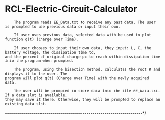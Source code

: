 # RCL-Electric-Circuit-Calculator
 
        The program reads EE_Data.txt to receive any past data. The user is prompted to use previous data or input their own.

        If user uses previous data, selected data with be used to plot function q(t) (Charge over Time).

        If user chooses to input their own data, they input: L, C, the battery voltage, the dissipation time td,
    and the percent of original charge pc to reach within dissipation time into the program when prompted.

        The program, using the bisection method, calculates the root R and displays it to the user. The
    program will plot q(t) (Charge over Time) with the newly acquired data.

        The user will be prompted to store data into the file EE_Data.txt. If a data slot is available,
    they may save it there. Otherwise, they will be prompted to replace an existing data slot.

---------------------------------------------------------------------*/
